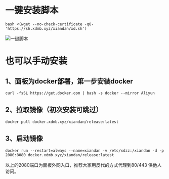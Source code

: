 # 一键安装脚本

```shell
bash <(wget --no-check-certificate -qO- 'https://sh.xdmb.xyz/xiandan/xd.sh')
```
![一键脚本](https://github.com/noobcfy/wikis/blob/dev/Screenshots/shell.png)
# 也可以手动安装
## 1、面板为docker部署，第一步安装docker

```shell
curl -fsSL https://get.docker.com | bash -s docker --mirror Aliyun

```
## 2、拉取镜像（初次安装可跳过）

```shell
docker pull docker.xdmb.xyz/xiandan/release:latest
```

## 3、启动镜像
```shell
docker run --restart=always --name=xiandan -v /etc/xdzz:/xiandan -d -p 2080:8080 docker.xdmb.xyz/xiandan/release:latest
```
以上的2080端口为面板外网入口，推荐大家用反代的方式代理到80/443 供他人访问。
